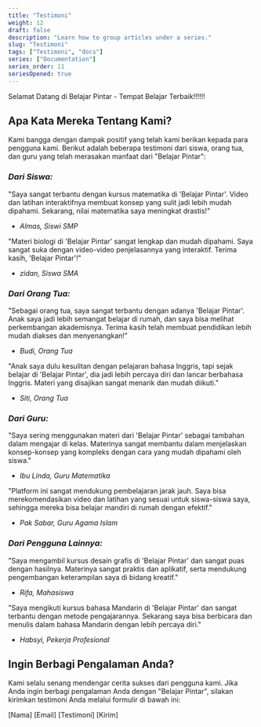 ```yaml
---
title: "Testimoni"
weight: 12
draft: false
description: "Learn how to group articles under a series."
slug: "Testimoni"
tags: ["Testimoni", "docs"]
series: ["Documentation"]
series_order: 11
seriesOpened: true
---
```


Selamat Datang di Belajar Pintar - Tempat Belajar Terbaik!!!!!!

## Apa Kata Mereka Tentang Kami?
Kami bangga dengan dampak positif yang telah kami berikan kepada para pengguna kami. Berikut adalah beberapa testimoni dari siswa, orang tua, dan guru yang telah merasakan manfaat dari "Belajar Pintar":



### *Dari Siswa:*

"Saya sangat terbantu dengan kursus matematika di 'Belajar Pintar'. Video dan latihan interaktifnya membuat konsep yang sulit jadi lebih mudah dipahami. Sekarang, nilai matematika saya meningkat drastis!"  
- *Almas, Siswi SMP*

"Materi biologi di 'Belajar Pintar' sangat lengkap dan mudah dipahami. Saya sangat suka dengan video-video penjelasannya yang interaktif. Terima kasih, 'Belajar Pintar'!"  
- *zidan, Siswa SMA*

### *Dari Orang Tua:*

"Sebagai orang tua, saya sangat terbantu dengan adanya 'Belajar Pintar'. Anak saya jadi lebih semangat belajar di rumah, dan saya bisa melihat perkembangan akademisnya. Terima kasih telah membuat pendidikan lebih mudah diakses dan menyenangkan!"  
- *Budi, Orang Tua*

"Anak saya dulu kesulitan dengan pelajaran bahasa Inggris, tapi sejak belajar di 'Belajar Pintar', dia jadi lebih percaya diri dan lancar berbahasa Inggris. Materi yang disajikan sangat menarik dan mudah diikuti."  
- *Siti, Orang Tua*

### *Dari Guru:*

"Saya sering menggunakan materi dari 'Belajar Pintar' sebagai tambahan dalam mengajar di kelas. Materinya sangat membantu dalam menjelaskan konsep-konsep yang kompleks dengan cara yang mudah dipahami oleh siswa."  
- *Ibu Linda, Guru Matematika*

"Platform ini sangat mendukung pembelajaran jarak jauh. Saya bisa merekomendasikan video dan latihan yang sesuai untuk siswa-siswa saya, sehingga mereka bisa belajar mandiri di rumah dengan efektif."  
- *Pak Sabar, Guru Agama Islam*

### *Dari Pengguna Lainnya:*

"Saya mengambil kursus desain grafis di 'Belajar Pintar' dan sangat puas dengan hasilnya. Materinya sangat praktis dan aplikatif, serta mendukung pengembangan keterampilan saya di bidang kreatif."  
- *Rifa, Mahasiswa*

"Saya mengikuti kursus bahasa Mandarin di 'Belajar Pintar' dan sangat terbantu dengan metode pengajarannya. Sekarang saya bisa berbicara dan menulis dalam bahasa Mandarin dengan lebih percaya diri."  
- *Habsyi, Pekerja Profesional*

## Ingin Berbagi Pengalaman Anda?
Kami selalu senang mendengar cerita sukses dari pengguna kami. Jika Anda ingin berbagi pengalaman Anda dengan "Belajar Pintar", silakan kirimkan testimoni Anda melalui formulir di bawah ini:

[Nama] 
[Email]
[Testimoni]
[Kirim]
